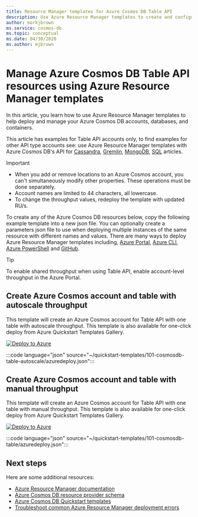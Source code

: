 ```yaml
---
title: Resource Manager templates for Azure Cosmos DB Table API
description: Use Azure Resource Manager templates to create and configure Azure Cosmos DB Table API. 
author: markjbrown
ms.service: cosmos-db
ms.topic: conceptual
ms.date: 04/30/2020
ms.author: mjbrown
---
```


# Manage Azure Cosmos DB Table API resources using Azure Resource Manager templates

In this article, you learn how to use Azure Resource Manager templates to help deploy and manage your Azure Cosmos DB accounts, databases, and containers.

This article has examples for Table API accounts only, to find examples for other API type accounts see: use Azure Resource Manager templates with Azure Cosmos DB's API for [Cassandra](manage-cassandra-with-resource-manager.md), [Gremlin](manage-gremlin-with-resource-manager.md), [MongoDB](manage-mongodb-with-resource-manager.md), [SQL](manage-sql-with-resource-manager.md) articles.

> [!IMPORTANT]
>
> * When you add or remove locations to an Azure Cosmos account, you can't simultaneously modify other properties. These operations must be done separately.
> * Account names are limited to 44 characters, all lowercase.
> * To change the throughput values, redeploy the template with updated RU/s.

To create any of the Azure Cosmos DB resources below, copy the following example template into a new json file. You can optionally create a parameters json file to use when deploying multiple instances of the same resource with different names and values. There are many ways to deploy Azure Resource Manager templates including, [Azure Portal](../azure-resource-manager/templates/deploy-portal.md), [Azure CLI](../azure-resource-manager/templates/deploy-cli.md), [Azure PowerShell](../azure-resource-manager/templates/deploy-powershell.md) and [GitHub](../azure-resource-manager/templates/deploy-to-azure-button.md).

> [!TIP]
> To enable shared throughput when using Table API, enable account-level throughput in the Azure Portal.

<a id="create-autoscale"></a>

## Create Azure Cosmos account and table with autoscale throughput

This template will create an Azure Cosmos account for Table API with one table with autoscale throughput. This template is also available for one-click deploy from Azure Quickstart Templates Gallery.

[![Deploy to Azure](https://aka.ms/deploytoazurebutton)](https://portal.azure.com/#create/Microsoft.Template/uri/https%3A%2F%2Fraw.githubusercontent.com%2FAzure%2Fazure-quickstart-templates%2Fmaster%2F101-cosmosdb-table-autoscale%2Fazuredeploy.json)

:::code language="json" source="~/quickstart-templates/101-cosmosdb-table-autoscale/azuredeploy.json":::

<a id="create-manual"></a>

## Create Azure Cosmos account and table with manual throughput

This template will create an Azure Cosmos account for Table API with one table with manual throughput. This template is also available for one-click deploy from Azure Quickstart Templates Gallery.

[![Deploy to Azure](https://aka.ms/deploytoazurebutton)](https://portal.azure.com/#create/Microsoft.Template/uri/https%3A%2F%2Fraw.githubusercontent.com%2FAzure%2Fazure-quickstart-templates%2Fmaster%2F101-cosmosdb-table%2Fazuredeploy.json)

:::code language="json" source="~/quickstart-templates/101-cosmosdb-table/azuredeploy.json":::

## Next steps

Here are some additional resources:

* [Azure Resource Manager documentation](/azure/azure-resource-manager/)
* [Azure Cosmos DB resource provider schema](/azure/templates/microsoft.documentdb/allversions)
* [Azure Cosmos DB Quickstart templates](https://azure.microsoft.com/resources/templates/?resourceType=Microsoft.DocumentDB&pageNumber=1&sort=Popular)
* [Troubleshoot common Azure Resource Manager deployment errors](../azure-resource-manager/templates/common-deployment-errors.md)
